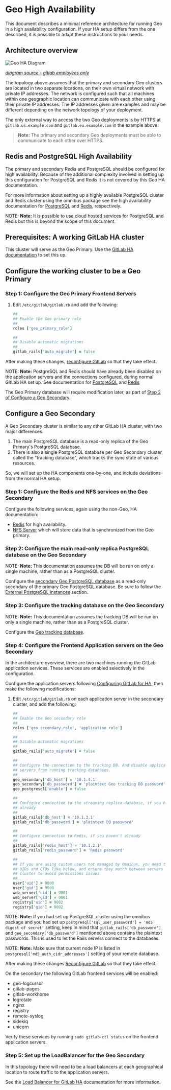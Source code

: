 # Geo High Availability

This document describes a minimal reference architecture for running Geo
in a high availability configuration. If your HA setup differs from the one
described, it is possible to adapt these instructions to your needs.

## Architecture overview

![Geo HA Diagram](../../img/high_availability/geo-ha-diagram.png)

_[diagram source - gitlab employees only][diagram-source]_

The topology above assumes that the primary and secondary Geo clusters
are located in two separate locations, on their own virtual network
with private IP addresses. The network is configured such that all machines within
one geographic location can communicate with each other using their private IP addresses.
The IP addresses given are examples and may be different depending on the
network topology of your deployment.

The only external way to access the two Geo deployments is by HTTPS at
`gitlab.us.example.com` and `gitlab.eu.example.com` in the example above.

> **Note:** The primary and secondary Geo deployments must be able to
  communicate to each other over HTTPS.

## Redis and PostgreSQL High Availability

The primary and secondary Redis and PostgreSQL should be configured
for high availability. Because of the additional complexity involved
in setting up this configuration for PostgreSQL and Redis
it is not covered by this Geo HA documentation.

For more information about setting up a highly available PostgreSQL cluster and Redis cluster using the omnibus package see the high availability documentation for
[PostgreSQL][postgresql-ha] and [Redis][redis-ha], respectively.

NOTE: **Note:**
It is possible to use cloud hosted services for PostgreSQL and Redis but this is beyond the scope of this document.

## Prerequisites: A working GitLab HA cluster

This cluster will serve as the Geo Primary. Use the
[GitLab HA documentation][gitlab-ha] to set this up.

## Configure the working cluster to be a Geo Primary

### Step 1: Configure the Geo Primary Frontend Servers

1. Edit `/etc/gitlab/gitlab.rb` and add the following:

    ```ruby
    ##
    ## Enable the Geo primary role
    ##
    roles ['geo_primary_role']

    ##
    ## Disable automatic migrations
    ##
    gitlab_rails['auto_migrate'] = false
    ```

After making these changes, [reconfigure GitLab][gitlab-reconfigure] so that they take effect.

NOTE: **Note:** PostgreSQL and Redis should have already been disabled on the
application servers and the connections configured, during normal GitLab
HA set up. See documentation for
[PostgreSQL][postgresql-ha-configuring-application-nodes] and
[Redis][redis-ha-configuring-the-application-nodes]

The Geo Primary database will require modification later, as part of
[Step 2 of Configure a Geo Secondary][step-2-of-configure-a-geo-secondary].

## Configure a Geo Secondary

A Geo Secondary cluster is similar to any other GitLab HA cluster, with two
major differences:

1. The main PostgreSQL database is a read-only replica of the Geo Primary's
   PostgreSQL database.
1. There is also a single PostgreSQL database per Geo Secondary cluster, called
   the "tracking database", which tracks the sync state of various resources.

So, we will set up the HA components one-by-one, and include deviations from
the normal HA setup.

### Step 1: Configure the Redis and NFS services on the Geo Secondary

Configure the following services, again using the non-Geo, HA documentation:

* [Redis][redis-ha] for high availability.
* [NFS Server][nfs-ha] which will store data that is synchronized from the Geo primary.

### Step 2: Configure the main read-only replica PostgreSQL database on the Geo Secondary

NOTE: **Note:** This documentation assumes the DB will be run on only a single
machine, rather than as a PostgreSQL cluster.

Configure the [secondary Geo PostgreSQL database][database] as a read-only
secondary of the primary Geo PostgreSQL database. Be sure to follow the
[External PostgreSQL instances][external-postgresql] section.

### Step 3: Configure the tracking database on the Geo Secondary

NOTE: **Note:** This documentation assumes the tracking DB will be run on only a
single machine, rather than as a PostgreSQL cluster.

Configure the [Geo tracking database][tracking-database].

### Step 4: Configure the Frontend Application servers on the Geo Secondary

In the architecture overview, there are two machines running the GitLab
application services. These services are enabled selectively in the
configuration.

Configure the application servers following [Configuring GitLab for HA][app-ha],
then make the following modifications:

1. Edit `/etc/gitlab/gitlab.rb` on each application server in the secondary
   cluster, and add the following:

    ```ruby
    ##
    ## Enable the Geo secondary role
    ##
    roles ['geo_secondary_role', 'application_role']

    ##
    ## Disable automatic migrations
    ##
    gitlab_rails['auto_migrate'] = false

    ##
    ## Configure the connection to the tracking DB. And disable application
    ## servers from running tracking databases.
    ##
    geo_secondary['db_host'] = '10.1.4.1'
    geo_secondary['db_password'] = 'plaintext Geo tracking DB password'
    geo_postgresql['enable'] = false

    ##
    ## Configure connection to the streaming replica database, if you haven't
    ## already
    ##
    gitlab_rails['db_host'] = '10.1.3.1'
    gitlab_rails['db_password'] = 'plaintext DB password'

    ##
    ## Configure connection to Redis, if you haven't already
    ##
    gitlab_rails['redis_host'] = '10.1.2.1'
    gitlab_rails['redis_password'] = 'Redis password'

    ##
    ## If you are using custom users not managed by Omnibus, you need to specify
    ## UIDs and GIDs like below, and ensure they match between servers in a
    ## cluster to avoid permissions issues
    ##
    user['uid'] = 9000
    user['gid'] = 9000
    web_server['uid'] = 9001
    web_server['gid'] = 9001
    registry['uid'] = 9002
    registry['gid'] = 9002
    ```

NOTE: **Note:**
If you had set up PostgreSQL cluster using the omnibus package and you had set
up `postgresql['sql_user_password'] = 'md5 digest of secret'` setting, keep in
mind that `gitlab_rails['db_password']` and `geo_secondary['db_password']`
mentioned above contains the plaintext passwords. This is used to let the Rails
servers connect to the databases.

NOTE: **Note:**
Make sure that current node IP is listed in `postgresql['md5_auth_cidr_addresses']` setting of your remote database.

After making these changes [Reconfigure GitLab][gitlab-reconfigure] so that they take effect.

On the secondary the following GitLab frontend services will be enabled:

* geo-logcursor
* gitlab-pages
* gitlab-workhorse
* logrotate
* nginx
* registry
* remote-syslog
* sidekiq
* unicorn

Verify these services by running `sudo gitlab-ctl status` on the frontend
application servers.

### Step 5: Set up the LoadBalancer for the Geo Secondary

In this topology there will need to be a load balancers at each geographical
location to route traffic to the application servers.

See the [Load Balancer for GitLab HA][load-balancer-ha]
documentation for more information.

[diagram-source]: https://docs.google.com/drawings/d/1z0VlizKiLNXVVVaERFwgsIOuEgjcUqDTWPdQYsE7Z4c/edit
[gitlab-reconfigure]: ../../restart_gitlab.md#omnibus-gitlab-reconfigure
[redis-ha]: ../../high_availability/redis.md
[redis-ha-configuring-the-application-nodes]: ../../high_availability/redis.md#example-configuration-for-the-gitlab-application
[postgresql-ha]: ../../high_availability/database.md
[postgresql-ha-configuring-application-nodes]: ../../high_availability/database.md#configuring-the-application-nodes
[nfs-ha]: ../../high_availability/nfs.md
[load-balancer-ha]: ../../high_availability/load_balancer.md
[database]: database.md
[tracking-database]: database.md#tracking-database-for-the-secondary-nodes
[external-postgresql]: database.md#external-postgresql-instances
[gitlab-rb-template]: https://gitlab.com/gitlab-org/omnibus-gitlab/blob/master/files/gitlab-config-template/gitlab.rb.template
[gitlab-ha]: ../../high_availability/README.md
[app-ha]: ../../high_availability/gitlab.md
[step-2-of-configure-a-geo-secondary]: #step-2-configure-the-main-read-only-replica-postgresql-database-on-the-geo-secondary
